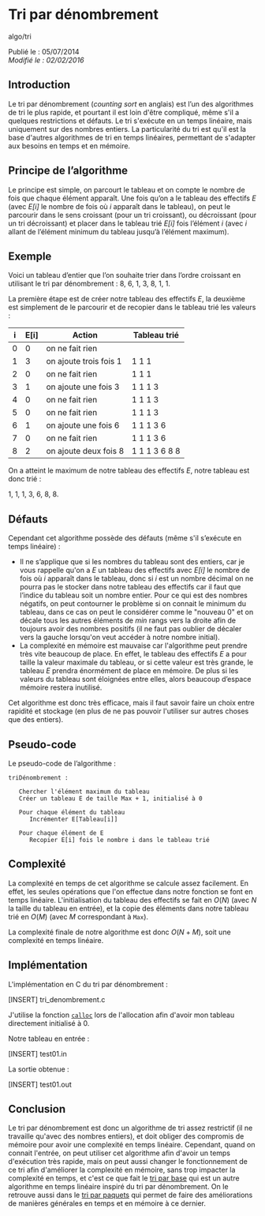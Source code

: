 Tri par dénombrement
====================
algo/tri

Publié le : 05/07/2014  
*Modifié le : 02/02/2016*

## Introduction

Le tri par dénombrement (*counting sort* en anglais) est l’un des algorithmes de tri le plus rapide, et pourtant il est loin d'être compliqué, même s'il a quelques restrictions et défauts. Le tri s'exécute en un temps linéaire, mais uniquement sur des nombres entiers. La particularité du tri est qu'il est la base d'autres algorithmes de tri en temps linéaires, permettant de s'adapter aux besoins en temps et en mémoire.

## Principe de l’algorithme

Le principe est simple, on parcourt le tableau et on compte le nombre de fois que chaque élément apparaît. Une fois qu’on a le tableau des effectifs *E* (avec *E[i]* le nombre de fois où *i* apparaît dans le tableau), on peut le parcourir dans le sens croissant (pour un tri croissant), ou décroissant (pour un tri décroissant) et placer dans le tableau trié *E[i]* fois l’élément *i* (avec *i* allant de l’élément minimum du tableau jusqu’à l’élément maximum).

## Exemple

Voici un tableau d’entier que l’on souhaite trier dans l’ordre croissant en utilisant le tri par dénombrement : 8, 6, 1, 3, 8, 1, 1.

La première étape est de créer notre tableau des effectifs *E*, la deuxième est simplement de le parcourir et de recopier dans le tableau trié les valeurs :

| i | E[i] | Action                 | Tableau trié  |
| - | ---- | ------                 | ------------  |
| 0 | 0    | on ne fait rien        |               |
| 1 | 3    | on ajoute trois fois 1 | 1 1 1         |
| 2 | 0    | on ne fait rien        | 1 1 1         |
| 3 | 1    | on ajoute une fois 3   | 1 1 1 3       |
| 4 | 0    | on ne fait rien        | 1 1 1 3       |
| 5 | 0    | on ne fait rien        | 1 1 1 3       |
| 6 | 1    | on ajoute une fois 6   | 1 1 1 3 6     |
| 7 | 0    | on ne fait rien        | 1 1 1 3 6     |
| 8 | 2    | on ajoute deux fois 8  | 1 1 1 3 6 8 8 |

On a atteint le maximum de notre tableau des effectifs *E*, notre tableau est donc trié :

1, 1, 1, 3, 6, 8, 8.

## Défauts

Cependant cet algorithme possède des défauts (même s'il s’exécute en temps linéaire) :

- Il ne s’applique que si les nombres du tableau sont des entiers, car je vous rappelle qu'on a *E* un tableau des effectifs avec *E[i]* le nombre de fois où *i* apparaît dans le tableau, donc si *i* est un nombre décimal on ne pourra pas le stocker dans notre tableau des effectifs car il faut que l’indice du tableau soit un nombre entier. Pour ce qui est des nombres négatifs, on peut contourner le problème si on connait le minimum du tableau, dans ce cas on peut le considérer comme le "nouveau 0" et on décale tous les autres éléments de *min* rangs vers la droite afin de toujours avoir des nombres positifs (il ne faut pas oublier de décaler vers la gauche lorsqu'on veut accéder à notre nombre initial).
- La complexité en mémoire est mauvaise car l'algorithme peut prendre très vite beaucoup de place. En effet, le tableau des effectifs *E* a pour taille la valeur maximale du tableau, or si cette valeur est très grande, le tableau *E* prendra énormément de place en mémoire. De plus si les valeurs du tableau sont éloignées entre elles, alors beaucoup d’espace mémoire restera inutilisé.

Cet algorithme est donc très efficace, mais il faut savoir faire un choix entre rapidité et stockage (en plus de ne pas pouvoir l'utiliser sur autres choses que des entiers).

## Pseudo-code

Le pseudo-code de l’algorithme :

```nohighlight
triDénombrement :

   Chercher l'élément maximum du tableau
   Créer un tableau E de taille Max + 1, initialisé à 0

   Pour chaque élément du tableau
      Incrémenter E[Tableau[i]]

   Pour chaque élément de E
      Recopier E[i] fois le nombre i dans le tableau trié
```

## Complexité

La complexité en temps de cet algorithme se calcule assez facilement. En effet, les seules opérations que l'on effectue dans notre fonction se font en temps linéaire. L'initialisation du tableau des effectifs se fait en $O(N)$ (avec $N$ la taille du tableau en entrée), et la copie des éléments dans notre tableau trié en $O(M)$ (avec $M$ correspondant à `Max`).

La complexité finale de notre algorithme est donc $O(N + M)$, soit une complexité en temps linéaire.

## Implémentation

L'implémentation en C du tri par dénombrement :

[INSERT]
tri_denombrement.c

J'utilise la fonction [`calloc`](http://www.cplusplus.com/reference/cstdlib/calloc/) lors de l'allocation afin d'avoir mon tableau directement initialisé à 0.

Notre tableau en entrée :

[INSERT]
test01.in

La sortie obtenue :

[INSERT]
test01.out

## Conclusion

Le tri par dénombrement est donc un algorithme de tri assez restrictif (il ne travaille qu'avec des nombres entiers), et doit obliger des compromis de mémoire pour avoir une complexité en temps linéaire. Cependant, quand on connait l'entrée, on peut utiliser cet algorithme afin d'avoir un temps d'exécution très rapide, mais on peut aussi changer le fonctionnement de ce tri afin d'améliorer la complexité en mémoire, sans trop impacter la complexité en temps, et c'est ce que fait le [tri par base](/algo/tri/tri_base.html) qui est un autre algorithme en temps linéaire inspiré du tri par dénombrement. On le retrouve aussi dans le [tri par paquets](/algo/tri/tri_paquets.html) qui permet de faire des améliorations de manières générales en temps et en mémoire à ce dernier.
